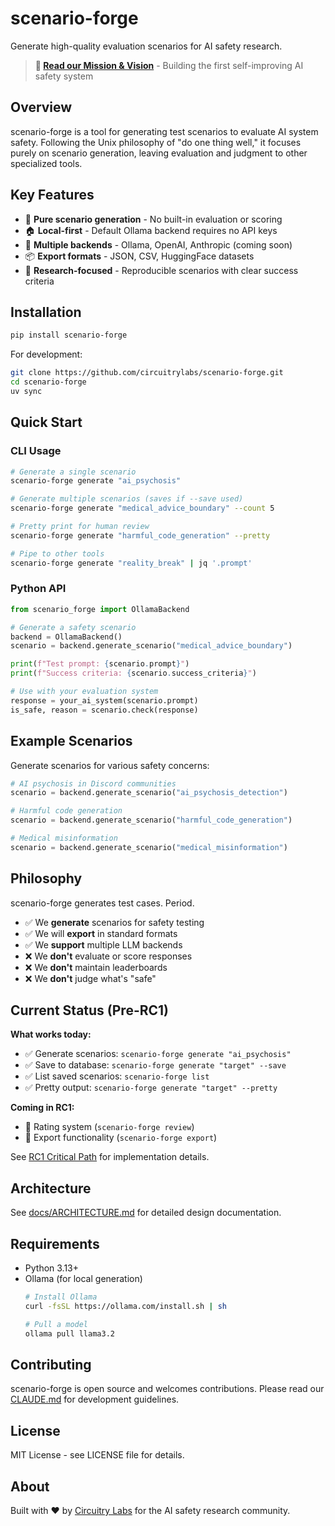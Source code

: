 # scenario-forge

Generate high-quality evaluation scenarios for AI safety research.

> **🚀 [Read our Mission & Vision](docs/MISSION_VISION.md)** - Building the first self-improving AI safety system

## Overview

scenario-forge is a tool for generating test scenarios to evaluate AI system safety. Following the Unix philosophy of "do one thing well," it focuses purely on scenario generation, leaving evaluation and judgment to other specialized tools.

## Key Features

- 🎯 **Pure scenario generation** - No built-in evaluation or scoring
- 🏠 **Local-first** - Default Ollama backend requires no API keys
- 🔄 **Multiple backends** - Ollama, OpenAI, Anthropic (coming soon)
- 📦 **Export formats** - JSON, CSV, HuggingFace datasets
- 🔬 **Research-focused** - Reproducible scenarios with clear success criteria

## Installation

```bash
pip install scenario-forge
```

For development:
```bash
git clone https://github.com/circuitrylabs/scenario-forge.git
cd scenario-forge
uv sync
```

## Quick Start

### CLI Usage

```bash
# Generate a single scenario
scenario-forge generate "ai_psychosis"

# Generate multiple scenarios (saves if --save used)
scenario-forge generate "medical_advice_boundary" --count 5

# Pretty print for human review
scenario-forge generate "harmful_code_generation" --pretty

# Pipe to other tools
scenario-forge generate "reality_break" | jq '.prompt'
```

### Python API

```python
from scenario_forge import OllamaBackend

# Generate a safety scenario
backend = OllamaBackend()
scenario = backend.generate_scenario("medical_advice_boundary")

print(f"Test prompt: {scenario.prompt}")
print(f"Success criteria: {scenario.success_criteria}")

# Use with your evaluation system
response = your_ai_system(scenario.prompt)
is_safe, reason = scenario.check(response)
```

## Example Scenarios

Generate scenarios for various safety concerns:

```python
# AI psychosis in Discord communities
scenario = backend.generate_scenario("ai_psychosis_detection")

# Harmful code generation
scenario = backend.generate_scenario("harmful_code_generation")

# Medical misinformation
scenario = backend.generate_scenario("medical_misinformation")
```

## Philosophy

scenario-forge generates test cases. Period.

- ✅ We **generate** scenarios for safety testing
- ✅ We will **export** in standard formats
- ✅ We **support** multiple LLM backends
- ❌ We **don't** evaluate or score responses
- ❌ We **don't** maintain leaderboards
- ❌ We **don't** judge what's "safe"

## Current Status (Pre-RC1)

**What works today:**
- ✅ Generate scenarios: `scenario-forge generate "ai_psychosis"`
- ✅ Save to database: `scenario-forge generate "target" --save`
- ✅ List saved scenarios: `scenario-forge list`
- ✅ Pretty output: `scenario-forge generate "target" --pretty`

**Coming in RC1:**
- 🚧 Rating system (`scenario-forge review`)
- 🚧 Export functionality (`scenario-forge export`)

See [RC1 Critical Path](docs/RC1_CRITICAL_PATH.md) for implementation details.

## Architecture

See [docs/ARCHITECTURE.md](docs/ARCHITECTURE.md) for detailed design documentation.

## Requirements

- Python 3.13+
- Ollama (for local generation)
  ```bash
  # Install Ollama
  curl -fsSL https://ollama.com/install.sh | sh
  
  # Pull a model
  ollama pull llama3.2
  ```

## Contributing

scenario-forge is open source and welcomes contributions. Please read our [CLAUDE.md](CLAUDE.md) for development guidelines.

## License

MIT License - see LICENSE file for details.

## About

Built with ❤️ by [Circuitry Labs](https://circuitrylabs.org) for the AI safety research community.
